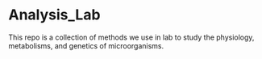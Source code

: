 # Analysis_Lab
This repo is a collection of methods we use in lab to study the physiology, metabolisms, and genetics of microorganisms.
